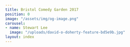 ```yaml
---
title: Bristol Comedy Garden 2017
position: 0
image: "/assets/img/og-image.png"
carousel:
- name: Stewart Lee
  image: "/uploads/david-o-doherty-feature-bd5e9b.jpg"
layout: index
---
```


